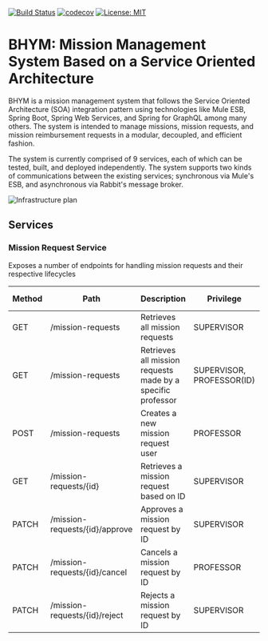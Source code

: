 
[![Build Status](https://travis-ci.org/imrenagi/microservice-skeleton.svg?branch=master)](https://travis-ci.org/imrenagi/microservice-skeleton)  [![codecov](https://codecov.io/gh/imrenagi/microservice-skeleton/branch/master/graph/badge.svg)](https://codecov.io/gh/imrenagi/microservice-skeleton) [![License: MIT](https://img.shields.io/badge/License-MIT-yellow.svg)](https://opensource.org/licenses/MIT) 

# BHYM: Mission Management System Based on a Service Oriented Architecture

BHYM is a mission management system that follows the Service Oriented Architecture (SOA) integration pattern using technologies like Mule ESB, Spring Boot, Spring Web Services, and Spring for GraphQL among many others. The system is intended to manage missions, mission requests, and mission reimbursement requests in a modular, decoupled, and efficient fashion.

The system is currently comprised of 9 services, each of which can be tested, built, and deployed independently. The system supports two kinds of communications between the existing services; synchronous via Mule's ESB, and asynchronous via Rabbit's message broker.

![Infrastructure plan](https://i.ibb.co/7vPFrWG/Copy-of-Mission-Management-System-Page-1-drawio-1.png)

## Services

### Mission Request Service
Exposes a number of endpoints for handling mission requests and their respective lifecycles

| Method | Path         | Description                          |   Privilege               | Query Parameters         |
|--------|--------------|--------------------------------------|--------------------------|--------------------------|
| GET    | /mission-requests | Retrieves all mission requests   |  SUPERVISOR |  |
| GET    | /mission-requests | Retrieves all mission requests made by a specific professor |  SUPERVISOR, PROFESSOR(ID) | ID |
| POST    | /mission-requests  | Creates a new mission request user  | PROFESSOR  |   
| GET    | /mission-requests/{id}  | Retrieves a mission request based on ID  | SUPERVISOR  | 
| PATCH    | /mission-requests/{id}/approve  | Approves a mission request by ID  | SUPERVISOR  | 
| PATCH    | /mission-requests/{id}/cancel  | Cancels a mission request by ID  | PROFESSOR  | 
| PATCH    | /mission-requests/{id}/reject  | Rejects a mission request by ID  | SUPERVISOR  | 

